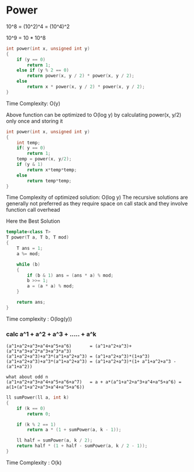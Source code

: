 # Power 

10^8 = (10^2)^4 = (10^4)^2

10^9 = 10 * 10^8

```cpp
int power(int x, unsigned int y) 
{ 
    if (y == 0) 
        return 1; 
    else if (y % 2 == 0) 
        return power(x, y / 2) * power(x, y / 2); 
    else
        return x * power(x, y / 2) * power(x, y / 2); 
} 
```
Time Complexity: O(y)
    
Above function can be optimized to O(log y) by calculating power(x, y/2) only once and storing it

```cpp
int power(int x, unsigned int y) 
{ 
    int temp; 
    if( y == 0) 
        return 1; 
    temp = power(x, y/2); 
    if (y & 1) 
        return x*temp*temp;
    else
        return temp*temp;
} 

```
Time Complexity of optimized solution: O(log y)
The recursive solutions are generally not preferred as they require space on
call stack and they involve function call overhead

Here the Best Solution
```cpp
template<class T>
T power(T a, T b, T mod)
{
    T ans = 1;
    a %= mod;

    while (b) 
    {
        if (b & 1) ans = (ans * a) % mod;
        b >>= 1;
        a = (a * a) % mod;
    }

    return ans;
}
```
Time complexity : O(log(y))

### calc a^1 + a^2 + a^3 + ..... + a^k
```
(a^1+a^2+a^3+a^4+a^5+a^6)       = (a^1+a^2+a^3)+(a^1*a^3+a^2*a^3+a^3*a^3)
(a^1+a^2+a^3)+a^3*(a^1+a^2+a^3) = (a^1+a^2+a^3)*(1+a^3)
(a^1+a^2+a^3)+a^3*(a^1+a^2+a^3) = (a^1+a^2+a^3)*(1+ a^1+a^2+a^3 - (a^1+a^2))

what about odd n
(a^1+a^2+a^3+a^4+a^5+a^6+a^7)   = a + a*(a^1+a^2+a^3+a^4+a^5+a^6) = a(1+(a^1+a^2+a^3+a^4+a^5+a^6))
```
```cpp
ll sumPower(ll a, int k) 
{ 
	if (k == 0)
		return 0;

	if (k % 2 == 1)
		return a * (1 + sumPower(a, k - 1));

	ll half = sumPower(a, k / 2);
	return half * (1 + half - sumPower(a, k / 2 - 1));
}
```
Time Complexity : O(k)
